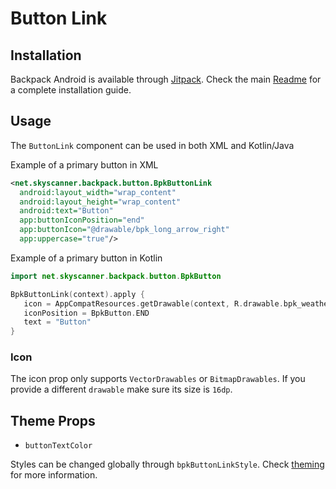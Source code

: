 # Button Link

## Installation

Backpack Android is available through [Jitpack](https://jitpack.io/#Skyscanner/backpack-android). Check the main [Readme](https://github.com/skyscanner/backpack-android#installation) for a complete installation guide.

## Usage

The `ButtonLink` component can be used in both XML and Kotlin/Java

Example of a primary button in XML

```xml
<net.skyscanner.backpack.button.BpkButtonLink
  android:layout_width="wrap_content"
  android:layout_height="wrap_content"
  android:text="Button"
  app:buttonIconPosition="end"
  app:buttonIcon="@drawable/bpk_long_arrow_right"
  app:uppercase="true"/>
```

Example of a primary button in Kotlin

```Kotlin
import net.skyscanner.backpack.button.BpkButton

BpkButtonLink(context).apply {
   icon = AppCompatResources.getDrawable(context, R.drawable.bpk_weather)
   iconPosition = BpkButton.END
   text = "Button"
}
```

### Icon

The icon prop only supports `VectorDrawables` or `BitmapDrawables`. If you provide a different `drawable` make sure
its size is `16dp`.

## Theme Props

- `buttonTextColor`

Styles can be changed globally through `bpkButtonLinkStyle`. Check [theming](https://github.com/Skyscanner/backpack-android/blob/master/docs/THEMING.md) for more information.
